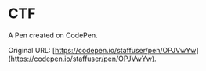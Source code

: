 # CTF

A Pen created on CodePen.

Original URL: [https://codepen.io/staffuser/pen/OPJVwYw](https://codepen.io/staffuser/pen/OPJVwYw).

